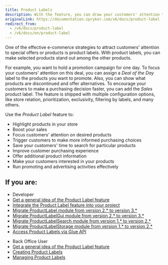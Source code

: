 ```yaml
---
title: Product Labels
description: With the feature, you can draw your customers' attention to specific products in your shop.
originalLink: https://documentation.spryker.com/v6/docs/product-label
redirect_from:
  - /v6/docs/product-label
  - /v6/docs/en/product-label
---
```


One of the effective e-commerce strategies to attract customers' attention to special offers or products is product labels. With product labels, you can make selected products stand out among the other products. 

For example, you want to hold a promotion campaign for one day. To focus your customers' attention on this deal, you can assign a *Deal of the Day* label to the products you want to promote. Also, you can show what products are discontinued and offer alternatives. To encourage your customers to make a purchasing decision faster, you can add the *Sales* product label. The feature is shipped with multiple configuration options, like store relation, prioritization, exclusivity, filtering by labels, and many others. 

Use the *Product Label* feature to:

* Highlight products in your store
* Boost your sales
* Focus customers' attention on desired products
* Trigger customers to make more informed purchasing choices
* Save your customers' time to search for particular products
* Improve customer purchasing experience
* Offer additional product information
* Make your customers interested in your products
* Run promoting and advertising activities effectively

## If you are:


<div class="mr-container">
    <div class="mr-list-container">
        <!-- col1 -->
        <div class="mr-col">
            <ul class="mr-list mr-list-green">
                <li class="mr-title">Developer</li>
<li><a href="https://documentation.spryker.com/docs/product-label-feature-overview" class="mr-link">Get a general idea of the Product Label feature</a></li>
          <li><a href="https://documentation.spryker.com/docs/product-labels-feature-integration" class="mr-link">Integrate the Product Label feature into your project</a></li>
            <li><a href="https://documentation.spryker.com/docs/mg-product-label#upgrading-from-version-2---to-version-3--" class="mr-link">Migrate ProductLabel module from version 2.* to version 3.* </a></li>
                <li><a href="https://documentation.spryker.com/docs/en/mg-product-label-gui#upgrading-from-version-2---to-version-3--" class="mr-link">Migrate ProductLabelGui module from version 2.* to version 3.* </a></li>
                <li><a href="https://documentation.spryker.com/docs/migration-guide-productlabelsearch#upgrading-from-version-1---to-version-2--" class="mr-link">Migrate ProductLabelSearch module from version 1.* to version 2.* </a></li>
                <li><a href="https://documentation.spryker.com/docs/migration-guide-productlabelstorage#upgrading-from-version-1---to-version-2--" class="mr-link">Migrate ProductLabelStorage module from version 1.* to version 2.* </a></li>
                     <li><a href="https://documentation.spryker.com/docs/accessing-product-labels" class="mr-link">Access Product Labels via Glue API</a></li>
            </ul>
        </div>
        <!-- col2 -->
        <div class="mr-col">
            <ul class="mr-list mr-list-blue">
                <li class="mr-title"> Back Office User</li>
              <li><a href="https://documentation.spryker.com/docs/product-label-feature-overview" class="mr-link">Get a general idea of the Product Label feature</a></li>
       <li><a href="https://documentation.spryker.com/docs/en/creating-product-labels" class="mr-link">Creating Product Labels</a></li>
              <li><a href="https://documentation.spryker.com/docs/managing-product-labels" class="mr-link">Managing Product Labels</a></li>
            </ul>
        </div>
    </div>
</div>



